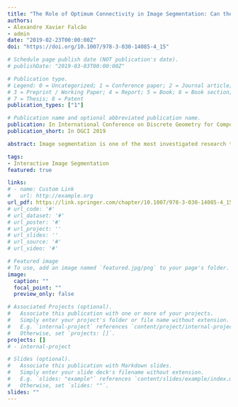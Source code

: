```yaml
---
title: "The Role of Optimum Connectivity in Image Segmentation: Can the Algorithm Learn Object Information During the Process?"
authors:
- Alexandre Xavier Falcão
- admin
date: "2019-02-23T00:00:00Z"
doi: "https://doi.org/10.1007/978-3-030-14085-4_15"

# Schedule page publish date (NOT publication's date).
# publishDate: "2019-03-03T00:00:00Z"

# Publication type.
# Legend: 0 = Uncategorized; 1 = Conference paper; 2 = Journal article;
# 3 = Preprint / Working Paper; 4 = Report; 5 = Book; 6 = Book section;
# 7 = Thesis; 8 = Patent
publication_types: ["1"]

# Publication name and optional abbreviated publication name.
publication: In International Conference on Discrete Geometry for Computer Imagery
publication_short: In DGCI 2019 

abstract: Image segmentation is one of the most investigated research topics in Computer Vision and yet presents challenges due to the difficulty of modeling all possible appearances of objects in images. In this sense, it is important to investigate methods that can learn object information before and during delineation. This paper addresses the problem by exploiting optimum connectivity between image elements (pixels and superpixels) in the image domain and feature space to improve segmentation. The study uses the Image Foresting Transform (IFT) framework to explain and implement all methods and describes some recent advances related to superpixel and object delineation. It provides a guideline to learn prior object information from the target image only based on seed pixels, superpixel clustering, and classification, evaluates the impact of using object information in several connectivity-based delineation methods using the segmentation by a deep neural network as baseline, and shows the potential of a new paradigm, namely Dynamic Trees, to learn object information from the target image only during delineation. 

tags:
- Interactive Image Segmentation 
featured: true

links:
# - name: Custom Link
#   url: http://example.org
url_pdf: https://link.springer.com/chapter/10.1007/978-3-030-14085-4_15
# url_code: '#'
# url_dataset: '#'
# url_poster: '#'
# url_project: ''
# url_slides: ''
# url_source: '#'
# url_video: '#'

# Featured image
# To use, add an image named `featured.jpg/png` to your page's folder. 
image:
  caption: ""
  focal_point: ""
  preview_only: false

# Associated Projects (optional).
#   Associate this publication with one or more of your projects.
#   Simply enter your project's folder or file name without extension.
#   E.g. `internal-project` references `content/project/internal-project/index.md`.
#   Otherwise, set `projects: []`.
projects: []
# - internal-project

# Slides (optional).
#   Associate this publication with Markdown slides.
#   Simply enter your slide deck's filename without extension.
#   E.g. `slides: "example"` references `content/slides/example/index.md`.
#   Otherwise, set `slides: ""`.
slides: "" 
---
```

